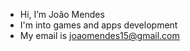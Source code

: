 - Hi, I’m João Mendes
- I'm into games and apps development
- My email is joaomendes15@gmail.com


<!---
MendesGH/MendesGH is a ✨ special ✨ repository because its `README.md` (this file) appears on your GitHub profile.
You can click the Preview link to take a look at your changes.
--->
